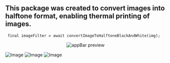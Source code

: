 ## This package was created to convert images into halftone format, enabling thermal printing of images.


````
 final imageFilter = await convertImageToHalftoneBlackAndWhite(img);
````
<p align="center"><img src="https://github.com/user-attachments/assets/8c1c8319-faca-452a-9187-b81c4cf90eda" alt="appBar preview"></p>

![Image](https://github.com/user-attachments/assets/a8952e4e-6743-4453-913f-2a34bbb0cc0a)
![Image](https://github.com/user-attachments/assets/8c1c8319-faca-452a-9187-b81c4cf90eda)
![Image](https://github.com/user-attachments/assets/5287d70c-af20-4ab8-9931-2204978c05f1)
